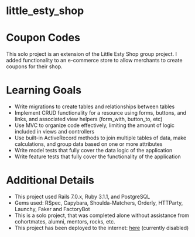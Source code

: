 # little_esty_shop
# Coupon Codes

This solo project is an extension of the Little Esty Shop group project. I added functionality to an e-commerce store to allow merchants to create coupons for their shop.

# Learning Goals
 - Write migrations to create tables and relationships between tables
 - Implement CRUD functionality for a resource using forms, buttons, and links, and associated view helpers (form_with, button_to, etc)
 - Use MVC to organize code effectively, limiting the amount of logic included in views and controllers
 - Use built-in ActiveRecord methods to join multiple tables of data, make calculations, and group data based on one or more attributes
 - Write model tests that fully cover the data logic of the application
 - Write feature tests that fully cover the functionality of the application

# Additional Details
 - This project used Rails 7.0.x, Ruby 3.1.1, and PostgreSQL
 - Gems used: RSpec, Capybara, Shoulda-Matchers, Orderly, HTTParty, Launchy, Faker and FactoryBot
 - This is a solo project, that was completed alone without assistance from cohortmates, alumni, mentors, rocks, etc.
 - This project has been deployed to the internet: [here](https://little-esty-shop-3rhm.onrender.com/) (currently disabled) 
